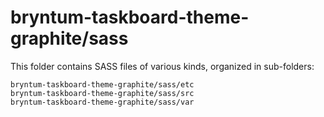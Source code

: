 # bryntum-taskboard-theme-graphite/sass

This folder contains SASS files of various kinds, organized in sub-folders:

    bryntum-taskboard-theme-graphite/sass/etc
    bryntum-taskboard-theme-graphite/sass/src
    bryntum-taskboard-theme-graphite/sass/var
